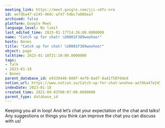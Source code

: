 ```yaml
---
meeting_link: https://meet.google.com/jii-vdfc-nre
id: ae7dba47-e245-460c-af47-54bc7a886eaf
archived: false
platform: Google Meet
language_level: No limit
last_edited_time: 2023-01-17T14:26:00.0000000
name: "Catch up for chat! \U0001F389woohoo!"
hosts: Bones
title: "Catch up for chat! \U0001F389woohoo!"
object: page
talktime: 2023-01-18T21:10:00.0000000
tags:
- Talk
- 2023-01-18
- Bones
parent_database_id: e9339446-880f-4ef0-8ad7-8ad1f507dded
notion_url: https://www.notion.so/Catch-up-for-chat-woohoo-ae7dba47e245460caf4754bc7a886eaf
indexDate: 2023-01-18
created_time: 2021-09-03T00:07:00.0000000
parent_type: database_id
---
```


Keeping you all in loop! And let’s chat your expectation of the chat and talks!
Any suggestions or things you think can improve the chat you can discuss with us!





